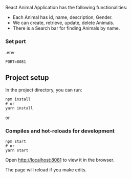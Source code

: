 React Animal Application has the following functionalities:
- Each Animal has id, name, description, Gender.
- We can create, retrieve, update, delete Animals.
- There is a Search bar for finding Animals by name.

### Set port
.env
```
PORT=8081
```

## Project setup
In the project directory, you can run:
```
npm install
# or
yarn install
```

or

### Compiles and hot-reloads for development
```
npm start
# or
yarn start
```

Open [http://localhost:8081](http://localhost:8081) to view it in the browser.

The page will reload if you make edits.